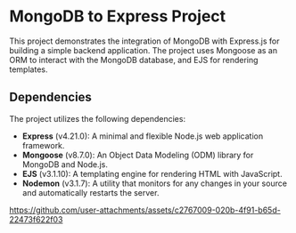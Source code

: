 
# MongoDB to Express Project





This project demonstrates the integration of MongoDB with Express.js for building a simple backend application. The project uses Mongoose as an ORM to interact with the MongoDB database, and EJS for rendering templates.

## Dependencies

The project utilizes the following dependencies:

- **Express** (v4.21.0): A minimal and flexible Node.js web application framework.
- **Mongoose** (v8.7.0): An Object Data Modeling (ODM) library for MongoDB and Node.js.
- **EJS** (v3.1.10): A templating engine for rendering HTML with JavaScript.
- **Nodemon** (v3.1.7): A utility that monitors for any changes in your source and automatically restarts the server.

https://github.com/user-attachments/assets/c2767009-020b-4f91-b65d-22473f622f03
